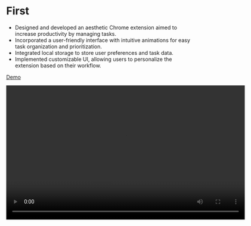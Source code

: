 # First

- Designed and developed an aesthetic Chrome extension aimed to increase productivity by managing tasks.
- Incorporated a user-friendly interface with intuitive animations for easy task organization and prioritization.
- Integrated local storage to store user preferences and task data.
- Implemented customizable UI, allowing users to personalize the extension based on their workflow.

[Demo](demo.mp4)

<video width="640" height="360" controls>
  <source src="demo.mp4" type="video/mp4">
  Demo
</video>
